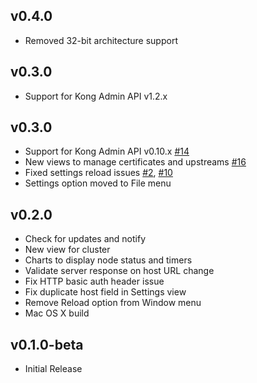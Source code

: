 ## v0.4.0

- Removed 32-bit architecture support

## v0.3.0

- Support for Kong Admin API v1.2.x

## v0.3.0

- Support for Kong Admin API v0.10.x
[#14](https://github.com/ajaysreedhar/kongdash/issues/14)
- New views to manage certificates and upstreams
[#16](https://github.com/ajaysreedhar/kongdash/issues/16)
- Fixed settings reload issues [#2](https://github.com/ajaysreedhar/kongdash/issues/2),
[#10](https://github.com/ajaysreedhar/kongdash/issues/10)
- Settings option moved to File menu

## v0.2.0

- Check for updates and notify
- New view for cluster
- Charts to display node status and timers
- Validate server response on host URL change
- Fix HTTP basic auth header issue
- Fix duplicate host field in Settings view
- Remove Reload option from Window menu
- Mac OS X build

## v0.1.0-beta

- Initial Release